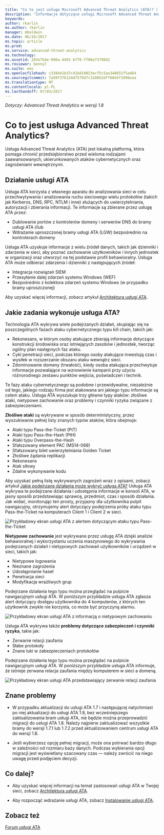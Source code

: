 ```yaml
---
title: "Co to jest usługa Microsoft Advanced Threat Analytics (ATA)? | Dokumentacja firmy Microsoft"
description: "Informacje dotyczące usługi Microsoft Advanced Threat Analytics (ATA) i wykrywanych przez nią podejrzanych działań"
keywords: 
author: rkarlin
ms.author: rkarlin
manager: mbaldwin
ms.date: 06/26/2017
ms.topic: article
ms.prod: 
ms.service: advanced-threat-analytics
ms.technology: 
ms.assetid: 283e7b4e-996a-4491-b7f6-ff06e73790d2
ms.reviewer: bennyl
ms.suite: ems
ms.openlocfilehash: c338441b37c41b810023ecf5c5ae348651f5ad64
ms.sourcegitcommit: fa50f37b134d7579d7c310852dff60e5f1996eaa
ms.translationtype: MT
ms.contentlocale: pl-PL
ms.lasthandoff: 07/03/2017
---
```

*Dotyczy: Advanced Threat Analytics w wersji 1.8*


# <a name="what-is-advanced-threat-analytics"></a>Co to jest usługa Advanced Threat Analytics?
Usługa Advanced Threat Analytics (ATA) jest lokalną platformą, która pomaga chronić przedsiębiorstwo przed wieloma rodzajami zaawansowanych, ukierunkowanych ataków cybernetycznych oraz zagrożeniami wewnętrznymi.

## <a name="how-ata-works"></a>Działanie usługi ATA

Usługa ATA korzysta z własnego aparatu do analizowania sieci w celu przechwytywania i analizowania ruchu sieciowego wielu protokołów (takich jak Kerberos, DNS, RPC, NTLM i inne) służących do uwierzytelniania, autoryzacji i zbierania informacji. Te informacje są zbierane przez usługę ATA przez:

-   Dublowanie portów z kontrolerów domeny i serwerów DNS do bramy usługi ATA i/lub
-   Wdrażanie uproszczonej bramy usługi ATA (LGW) bezpośrednio na kontrolerach domeny

Usługa ATA uzyskuje informacje z wielu źródeł danych, takich jak dzienniki i zdarzenia w sieci, aby poznać zachowanie użytkowników i innych jednostek w organizacji oraz utworzyć na tej podstawie profil behawioralny.
Usługa ATA może odbierać zdarzenia i dzienniki z następujących źródeł:

-   Integracja rozwiązań SIEM
-   Przesyłanie dalej zdarzeń systemu Windows (WEF)
-   Bezpośrednio z kolektora zdarzeń systemu Windows (w przypadku bramy uproszczonej)


Aby uzyskać więcej informacji, zobacz artykuł [Architektura usługi ATA](ata-architecture.md).

## <a name="what-does-ata-do"></a>Jakie zadania wykonuje usługa ATA?

Technologia ATA wykrywa wiele podejrzanych działań, skupiając się na poszczególnych fazach ataku cybernetycznego typu kill chain, takich jak:

-   Rekonesans, w którym osoby atakujące zbierają informacje dotyczące konstrukcji środowiska oraz istniejących zasobów i jednostek, tworząc ogólny plan następnych faz ataku.
-   Cykl penetracji sieci, podczas którego osoby atakujące inwestują czas i wysiłek w rozszerzanie obszaru ataku wewnątrz sieci.
-   Zdominowanie domeny (trwałość), kiedy osoba atakująca przechwytuje informacje pozwalające na wznowienie kampanii przy użyciu różnorodnego zestawu punktów wejścia, poświadczeń i technik. 

Te fazy ataku cybernetycznego są podobne i przewidywalne, niezależnie od tego, jakiego rodzaju firma jest atakowana ani jakiego typu informacje są celem ataku.
Usługa ATA wyszukuje trzy główne typy ataków: złośliwe ataki, nietypowe zachowanie oraz problemy i czynniki ryzyka związane z zabezpieczeniami.

**Złośliwe ataki** są wykrywane w sposób deterministyczny, przez wyszukiwanie pełnej listy znanych typów ataków, która obejmuje:

-   Ataki typu Pass-the-Ticket (PtT)
-   Ataki typu Pass-the-Hash (PtH)
-   Ataki typu Overpass-the-Hash
-   Sfałszowany element PAC (MS14-068)
-   Sfałszowany bilet uwierzytelniania Golden Ticket
-   Złośliwe żądania replikacji
-   Rekonesans
-   Atak siłowy
-   Zdalne wykonywanie kodu

Aby uzyskać pełną listę wykrywanych zagrożeń wraz z opisami, zobacz artykuł [Jakie podejrzane działania może wykryć usługa ATA?](ata-threats.md)
Usługa ATA wykrywa te podejrzane działania i udostępnia informacje w konsoli ATA, w jasny sposób przedstawiając sprawcę, przedmiot, czas i sposób działania. Jak widać, monitorując ten prosty, przyjazny dla użytkownika pulpit nawigacyjny, otrzymujemy alert dotyczący podejrzenia próby ataku typu Pass-the-Ticket na komputerach Client 1 i Client 2 w sieci.

 ![Przykładowy ekran usługi ATA z alertem dotyczącym ataku typu Pass-the-Ticket](media/pass_the_ticket_sa.png)

**Nietypowe zachowanie** jest wykrywane przez usługę ATA dzięki analizie behawioralnej i wykorzystaniu uczenia maszynowego do wykrywania podejrzanych działań i nietypowych zachowań użytkowników i urządzeń w sieci, takich jak:

-   Nietypowe logowania
-   Nieznane zagrożenia
-   Udostępnianie haseł
-   Penetracja sieci
-   Modyfikacja wrażliwych grup


Podejrzane działania tego typu można przeglądać na pulpicie nawigacyjnym usługi ATA. W poniższym przykładzie usługa ATA zgłasza alert dotyczący dostępu użytkownika do 4 komputerów, z których ten użytkownik zwykle nie korzysta, co może być przyczyną alarmu.

 ![Przykładowy ekran usługi ATA z informacją o nietypowym zachowaniu](media/abnormal-behavior-sa.png) 

Usługa ATA wykrywa także **problemy dotyczące zabezpieczeń i czynniki ryzyka**, takie jak:

-   Zerwanie relacji zaufania
-   Słabe protokoły
-   Znane luki w zabezpieczeniach protokołów

Podejrzane działania tego typu można przeglądać na pulpicie nawigacyjnym usługi ATA. W poniższym przykładzie usługa ATA informuje, że istnieje zerwana relacja zaufania między komputerem w sieci a domeną.

  ![Przykładowy ekran usługi ATA przedstawiający zerwanie relacji zaufania](media/broken-trust-sa.png)


## <a name="known-issues"></a>Znane problemy

- W przypadku aktualizacji do usługi ATA 1.7 i następującej natychmiast po niej aktualizacji do usługi ATA 1.8, bez wcześniejszego zaktualizowania bram usługi ATA, nie będzie można przeprowadzić migracji do usługi ATA 1.8. Należy najpierw zaktualizować wszystkie bramy do wersji 1.7.1 lub 1.7.2 przed aktualizowaniem centrum usługi ATA do wersji 1.8.

- Jeśli wybierzesz opcję pełnej migracji, może ona potrwać bardzo długo w zależności od rozmiaru bazy danych. Podczas wybierania opcji migracji jest wyświetlany szacowany czas — należy zwrócić na niego uwagę przed podjęciem decyzji. 


## <a name="whats-next"></a>Co dalej?

-   Aby uzyskać więcej informacji na temat zastosowań usługi ATA w Twojej sieci, zobacz [Architektura usługi ATA](ata-architecture.md).

-   Aby rozpocząć wdrażanie usługi ATA, zobacz [Instalowanie usługi ATA](install-ata-step1.md).

## <a name="see-also"></a>Zobacz też
[Forum usługi ATA](https://social.technet.microsoft.com/Forums/security/home?forum=mata)
